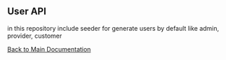 ## User API

in this repository include seeder for generate users by default like admin, provider, customer

[Back to Main Documentation](../README.md)

